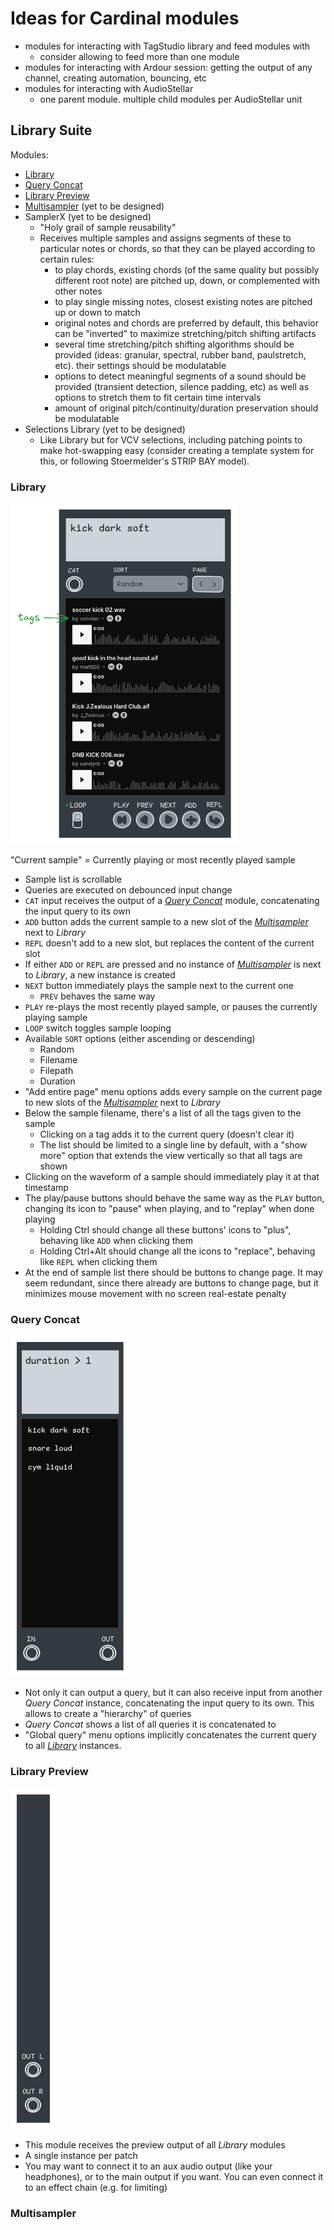 # Ideas for Cardinal modules

- modules for interacting with TagStudio library and feed modules with
	- consider allowing to feed more than one module
- modules for interacting with Ardour session: getting the output of any channel, creating automation, bouncing, etc
- modules for interacting with AudioStellar
	- one parent module. multiple child modules per AudioStellar unit

## Library Suite

Modules:
- [Library](#Library)
- [Query Concat](#Query%20Concat)
- [Library Preview](#Library%20Preview)
- [Multisampler](#Multisampler) (yet to be designed)
- SamplerX (yet to be designed)
	- "Holy grail of sample reusability"
	- Receives multiple samples and assigns segments of these to particular notes or chords, so that they can be played according to certain rules:
		- to play chords, existing chords (of the same quality but possibly different root note) are pitched up, down, or complemented with other notes
		- to play single missing notes, closest existing notes are pitched up or down to match
		- original notes and chords are preferred by default, this behavior can be "inverted" to maximize stretching/pitch shifting artifacts
		- several time stretching/pitch shifting algorithms should be provided (ideas: granular, spectral, rubber band, paulstretch, etc). their settings should be modulatable
		- options to detect meaningful segments of a sound should be provided (transient detection, silence padding, etc) as well as options to stretch them to fit certain time intervals
		- amount of original pitch/continuity/duration preservation should be modulatable
- Selections Library (yet to be designed)
	- Like Library but for VCV selections, including patching points to make hot-swapping easy (consider creating a template system for this, or following Stoermelder's STRIP BAY model).

### Library

![](../../utilities/attachments/Pasted%20image%2020250814180326.png)

"Current sample" = Currently playing or most recently played sample

- Sample list is scrollable
- Queries are executed on debounced input change
- `CAT` input receives the output of a [*Query Concat*](#Query%20Concat) module, concatenating the input query to its own
- `ADD` button adds the current sample to a new slot of the [*Multisampler*](#Multisampler) next to *Library*
- `REPL` doesn't add to a new slot, but replaces the content of the current slot
- If either `ADD` or `REPL` are pressed and no instance of [*Multisampler*](#Multisampler) is next to *Library*, a new instance is created
- `NEXT` button immediately plays the sample next to the current one
	- `PREV` behaves the same way
- `PLAY` re-plays the most recently played sample, or pauses the currently playing sample
- `LOOP` switch toggles sample looping
- Available `SORT` options (either ascending or descending)
	- Random
	- Filename
	- Filepath
	- Duration
- "Add entire page" menu options adds every sample on the current page to new slots of the [*Multisampler*](#Multisampler) next to *Library*
- Below the sample filename, there's a list of all the tags given to the sample
	- Clicking on a tag adds it to the current query (doesn't clear it)
	- The list should be limited to a single line by default, with a "show more" option that extends the view vertically so that all tags are shown
- Clicking on the waveform of a sample should immediately play it at that timestamp
- The play/pause buttons should behave the same way as the `PLAY` button, changing its icon to "pause" when playing, and to "replay" when done playing
	- Holding Ctrl should change all these buttons' icons to "plus", behaving like `ADD` when clicking them
	- Holding Ctrl+Alt should change all the icons to "replace", behaving like `REPL` when clicking them
- At the end of sample list there should be buttons to change page. It may seem redundant, since there already are buttons to change page, but it minimizes mouse movement with no screen real-estate penalty

### Query Concat

![](../../utilities/attachments/Pasted%20image%2020250814175917.png)

- Not only it can output a query, but it can also receive input from another *Query Concat* instance, concatenating the input query to its own. This allows to create a "hierarchy" of queries
- *Query Concat* shows a list of all queries it is concatenated to
- "Global query" menu options implicitly concatenates the current query to all [*Library*](#Library) instances.

### Library Preview

![](../../utilities/attachments/Pasted%20image%2020250814175837.png)

- This module receives the preview output of all *Library* modules
- A single instance per patch 
- You may want to connect it to an aux audio output (like your headphones), or to the main output if you want. You can even connect it to an effect chain (e.g. for limiting)

### Multisampler
